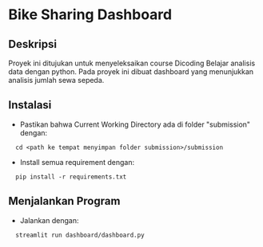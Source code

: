 # Bike Sharing Dashboard
## Deskripsi
Proyek ini ditujukan untuk menyeleksaikan course Dicoding Belajar analisis data dengan python. Pada proyek ini dibuat dashboard yang menunjukkan analisis jumlah sewa sepeda.<br>
## Instalasi
- Pastikan bahwa Current Working Directory ada di folder "submission" dengan:
```
  cd <path ke tempat menyimpan folder submission>/submission
```
- Install semua requirement dengan:
```
  pip install -r requirements.txt
```
## Menjalankan Program
- Jalankan dengan:
```
  streamlit run dashboard/dashboard.py
```
  

